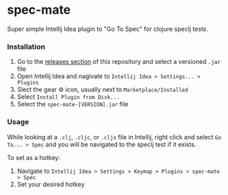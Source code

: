 # spec-mate

Super simple Intellij Idea plugin to "Go To Spec" for clojure speclj tests.

### Installation

1. Go to the [releases section](https://github.com/s-ajensen/spec-mate/releases/) of this repository and select a versioned `.jar` file
2. Open Intellij Idea and nagivate to `Intellij Idea > Settings... > Plugins`
3. Slect the gear ⚙ icon, usually next to `Marketplace/Installed`
4. Select `Install Plugin from Disk...`
5. Select the `spec-mate-[VERSION].jar` file

### Usage

While looking at a `.clj`, `.cljc`, or `.cljs` file in Intellij, right click and select `Go To... > Spec` and you will be navigated to the speclj test if it exists.

To set as a hotkey:
1. Navigate to `Intellij Idea > Settings > Keymap > Plugins > spec-mate > Spec`
2. Set your desired hotkey
